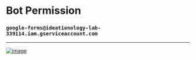 # Bot Permission

### `google-forms@ideationology-lab-339114.iam.gserviceaccount.com`

----------------------

[![image](https://user-images.githubusercontent.com/50515418/218955555-100d2553-8fd6-41f8-82bf-1bffa9956800.png)](https://docs.google.com/spreadsheets/d/1ZXGn0kdgCfGg6m5x9B2vRnhE4lLr6SxrIHCSH5qiKw4/edit#gid=0)
